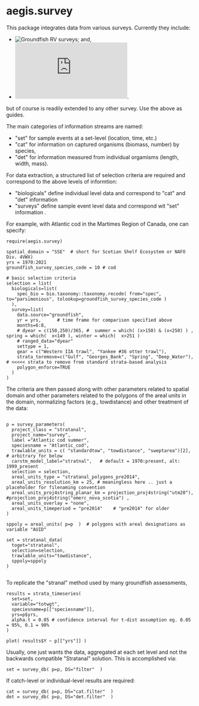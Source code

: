 
# aegis.survey

This package integrates data from various surveys. Currently they include:

- ![Groundfish RV surveys](https://github.com/jae0/aegis.survey/blob/master/R/groundfish_survey_db.R); and,
- ![Snow crab surveys](https://github.com/jae0/bio.snowcrab/blob/master/README.md).

but of course is readily extended to any other survey. Use the above as guides.


The main categories of information streams are named:
- "set" for sample events at a set-level (location, time, etc.)
- "cat" for information on captured organisms (biomass, number) by species,
- "det" for information measured from individual orgamisms (length, width, mass).

For data extraction, a structured list of selection criteria are required and correspond to the above levels of informtion:
- "biologicals" define individual level data and correspond to "cat" and "det" information
- "surveys" define sample event level data and correspond wit "set" information .


For example, with Atlantic cod in the Martimes Region of Canada, one can specify:

```
require(aegis.survey)

spatial_domain = "SSE"  # short for Scotian Shelf Ecosystem or NAFO Div. 4VWX)
yrs = 1970:2021
groundfish_survey_species_code = 10 # cod

# basic selection criteria
selection = list(
  biologicals=list(
    spec_bio = bio.taxonomy::taxonomy.recode( from="spec", to="parsimonious", tolookup=groundfish_survey_species_code )
  ),
  survey=list(
    data.source="groundfish",
    yr = yrs,      # time frame for comparison specified above
    months=6:8,
    # dyear = c(150,250)/365, #  summer = which( (x>150) & (x<250) ) , spring = which(  x<149 ), winter = which(  x>251 )
    # ranged_data="dyear"
    settype = 1,
    gear = c("Western IIA trawl", "Yankee #36 otter trawl"),
    strata_toremove=c("Gulf", "Georges_Bank", "Spring", "Deep_Water"),  # <<<<< strata to remove from standard strata-based analysis
    polygon_enforce=TRUE
  )
)

```

The criteria are then passed along with other parameters related to spatial domain and other parameters related to the polygons of the areal units in the domain, normalizing factors (e.g., towdistance) and other treatment of the data:

```

p = survey_parameters(
  project_class = "stratanal",
  project_name="survey",
  label ="Atlantic cod summer",
  speciesname = "Atlantic_cod",
  trawlable_units = c( "standardtow", "towdistance", "sweptarea")[2],  # arbitrary for below
  carstm_model_label="stratnal",   # default = 1970:present, alt: 1999_present
  selection = selection,
  areal_units_type = "stratanal_polygons_pre2014",
  areal_units_resolution_km = 25, # meaningless here .. just a placeholder for filenaming convention
  areal_units_proj4string_planar_km = projection_proj4string("utm20"), #projection_proj4string("omerc_nova_scotia") ,
  areal_units_overlay = "none",
  areal_units_timeperiod = "pre2014"    # "pre2014" for older
)

sppoly = areal_units( p=p  )  # polygons with areal designations as variable "AUID"

set = stratanal_data(
  toget="stratanal",
  selection=selection,
  trawlable_units="towdistance",
  sppoly=sppoly
)


```

To replicate the "stranal" method used by many groundfish assessments,

```
results = strata_timeseries(
  set=set,
  variable="totwgt",
  speciesname=p[["speciesname"]],
  yrs=p$yrs,
  alpha.t = 0.05 # confidence interval for t-dist assumption eg. 0.05 = 95%, 0.1 = 90%
)

plot( results$Y ~ p[["yrs"]] )

```

Usually, one just wants the data, aggregated at each set level and not the backwards compatible "Stratanal" solution. This is accomplished via:

```
set = survey_db( p=p, DS="filter"  ) 

```

If catch-level or individual-level results are required: 

```
cat = survey_db( p=p, DS="cat.filter"  ) 
det = survey_db( p=p, DS="det.filter"  )
```


<!--

The folowing is the code to be run to generate some plots :

```

  outdir = file.path( "~", "bio", "aegis.survey", "inst", "doc")

  grDevices::png(filename = file.path(outdir, "stratanl_timeseries.png"))
    # using cubic folded root to visualize
    frp = 1/2  # folded root power
    xvals = seq(0, nx, by=20)
    yrange = folded_root(c(0.96, 1), frp)
    yticks = seq( yrange[1], yrange[2], length.out=8)
    yvals = round( folded_root( yticks, frp, inverse=TRUE) *100 , 2)  # convert to %
    graphics::plot( 0,0, type="n", xlab="", ylab="", ylim=yrange, xlim=c(0, nx), axes=FALSE)
    i = 1
    graphics::lines( folded_root(results$Y, frp) ~ p[["yrs"]], col=scales::alpha(colours[i], 0.9), lty=ltypes[i]   )
    graphics::axis( 1, at=xvals )
    graphics::axis( 2, at=yticks, labels=yvals )
    graphics::legend( "bottomleft", legend=aus, col=colours, lty=ltypes, bty="n" )
    graphics::title( xlab="Time (days)", ylab=" XXX (Folded root=1/2)" )
  grDevices::dev.off()


```
 
--/>


The utility of the above is that it is quite simple once the parameters are understood. Further, individual level information can e filtered resulting in a fast interface for data extraction and routine modelling. Examples of the latter are found in the ![scripts directory](./inst/README.md)
